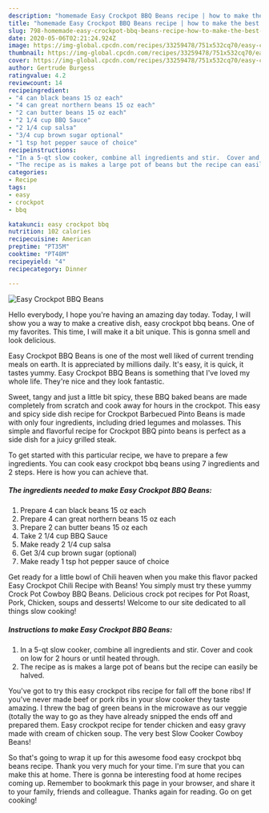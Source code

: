 ```yaml
---
description: "homemade Easy Crockpot BBQ Beans recipe | how to make the best Easy Crockpot BBQ Beans"
title: "homemade Easy Crockpot BBQ Beans recipe | how to make the best Easy Crockpot BBQ Beans"
slug: 798-homemade-easy-crockpot-bbq-beans-recipe-how-to-make-the-best-easy-crockpot-bbq-beans
date: 2020-05-06T02:21:24.924Z
image: https://img-global.cpcdn.com/recipes/33259478/751x532cq70/easy-crockpot-bbq-beans-recipe-main-photo.jpg
thumbnail: https://img-global.cpcdn.com/recipes/33259478/751x532cq70/easy-crockpot-bbq-beans-recipe-main-photo.jpg
cover: https://img-global.cpcdn.com/recipes/33259478/751x532cq70/easy-crockpot-bbq-beans-recipe-main-photo.jpg
author: Gertrude Burgess
ratingvalue: 4.2
reviewcount: 14
recipeingredient:
- "4 can black beans 15 oz each"
- "4 can great northern beans 15 oz each"
- "2 can butter beans 15 oz each"
- "2 1/4 cup BBQ Sauce"
- "2 1/4 cup salsa"
- "3/4 cup brown sugar optional"
- "1 tsp hot pepper sauce of choice"
recipeinstructions:
- "In a 5-qt slow cooker, combine all ingredients and stir.  Cover and cook on low for 2 hours or until heated through."
- "The recipe as is makes a large pot of beans but the recipe can easily be halved."
categories:
- Recipe
tags:
- easy
- crockpot
- bbq

katakunci: easy crockpot bbq 
nutrition: 102 calories
recipecuisine: American
preptime: "PT35M"
cooktime: "PT48M"
recipeyield: "4"
recipecategory: Dinner

---
```



![Easy Crockpot BBQ Beans](https://img-global.cpcdn.com/recipes/33259478/751x532cq70/easy-crockpot-bbq-beans-recipe-main-photo.jpg)

Hello everybody, I hope you're having an amazing day today. Today, I will show you a way to make a creative dish, easy crockpot bbq beans. One of my favorites. This time, I will make it a bit unique. This is gonna smell and look delicious.

Easy Crockpot BBQ Beans is one of the most well liked of current trending meals on earth. It is appreciated by millions daily. It's easy, it is quick, it tastes yummy. Easy Crockpot BBQ Beans is something that I've loved my whole life. They're nice and they look fantastic.

Sweet, tangy and just a little bit spicy, these BBQ baked beans are made completely from scratch and cook away for hours in the crockpot. This easy and spicy side dish recipe for Crockpot Barbecued Pinto Beans is made with only four ingredients, including dried legumes and molasses. This simple and flavorful recipe for Crockpot BBQ pinto beans is perfect as a side dish for a juicy grilled steak.


To get started with this particular recipe, we have to prepare a few ingredients. You can cook easy crockpot bbq beans using 7 ingredients and 2 steps. Here is how you can achieve that.

<!--inarticleads1-->

##### The ingredients needed to make Easy Crockpot BBQ Beans:

1. Prepare 4 can black beans 15 oz each
1. Prepare 4 can great northern beans 15 oz each
1. Prepare 2 can butter beans 15 oz each
1. Take 2 1/4 cup BBQ Sauce
1. Make ready 2 1/4 cup salsa
1. Get 3/4 cup brown sugar (optional)
1. Make ready 1 tsp hot pepper sauce of choice


Get ready for a little bowl of Chili heaven when you make this flavor packed Easy Crockpot Chili Recipe with Beans! You simply must try these yummy Crock Pot Cowboy BBQ Beans. Delicious crock pot recipes for Pot Roast, Pork, Chicken, soups and desserts! Welcome to our site dedicated to all things slow cooking! 

<!--inarticleads2-->

##### Instructions to make Easy Crockpot BBQ Beans:

1. In a 5-qt slow cooker, combine all ingredients and stir.  Cover and cook on low for 2 hours or until heated through.
1. The recipe as is makes a large pot of beans but the recipe can easily be halved.


You&#39;ve got to try this easy crockpot ribs recipe for fall off the bone ribs! If you&#39;ve never made beef or pork ribs in your slow cooker they taste amazing. I threw the bag of green beans in the microwave as our veggie (totally the way to go as they have already snipped the ends off and prepared them. Easy crockpot recipe for tender chicken and easy gravy made with cream of chicken soup. The very best Slow Cooker Cowboy Beans! 

So that's going to wrap it up for this awesome food easy crockpot bbq beans recipe. Thank you very much for your time. I'm sure that you can make this at home. There is gonna be interesting food at home recipes coming up. Remember to bookmark this page in your browser, and share it to your family, friends and colleague. Thanks again for reading. Go on get cooking!
